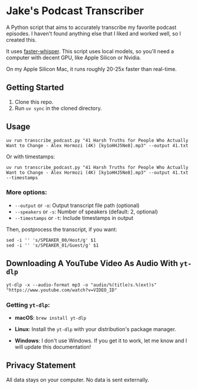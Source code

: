 # Jake's Podcast Transcriber

A Python script that aims to accurately transcribe my favorite podcast episodes. 
I haven't found anything else that I liked and worked well, so I created this.

It uses [faster-whisper](https://github.com/SYSTRAN/faster-whisper). This script
uses local models, so you'll need a computer with decent GPU, like Apple Silicon
 or Nvidia.

On my Apple Silicon Mac, it runs roughly 20-25x faster than real-time.

## Getting Started

1. Clone this repo.
2. Run `uv sync` in the cloned directory.

## Usage

`uv run transcribe_podcast.py "41 Harsh Truths for People Who Actually Want to Change - Alex Hormozi (4K) [ky1oHHJ5Ne8].mp3" --output 41.txt`

Or with timestamps:

`uv run transcribe_podcast.py "41 Harsh Truths for People Who Actually Want to Change - Alex Hormozi (4K) [ky1oHHJ5Ne8].mp3" --output 41.txt --timestamps`

### More options:

- `--output` or `-o`: Output transcript file path (optional)
- `--speakers` or `-s`: Number of speakers (default: 2, optional)
- `--timestamps` or `-t`: Include timestamps in output

Then, postprocess the transcript, if you want:

```
sed -i '' 's/SPEAKER_00/Host/g' $1
sed -i '' 's/SPEAKER_01/Guest/g' $1
```

## Downloading A YouTube Video As Audio With `yt-dlp`

`yt-dlp -x --audio-format mp3 -o "audio/%(title)s.%(ext)s" "https://www.youtube.com/watch?v=VIDEO_ID"`

### Getting `yt-dlp`:

- **macOS**: `brew install yt-dlp`

- **Linux**: Install the `yt-dlp` with your distribution's package manager.

- **Windows**: I don't use Windows. If you get it to work, let me 
know and I will update this documentation!


## Privacy Statement

All data stays on your computer. No data is sent externally.
